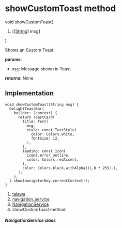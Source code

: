 
<div>

# showCustomToast method

</div>


void showCustomToast(

1.  [[[String](https://api.flutter.dev/flutter/dart-core/String-class.md)]
    msg]

)



Shows an Custom Toast.

**params**:

-   `msg`: Message shown in Toast

**returns**: None



## Implementation

``` language-dart
void showCustomToast(String msg) {
  DelightToastBar(
    builder: (context) {
      return ToastCard(
        title: Text(
          msg,
          style: const TextStyle(
            color: Colors.white,
            fontSize: 12,
          ),
        ),
        leading: const Icon(
          Icons.error_outline,
          color: Colors.redAccent,
        ),
        color: Colors.black.withAlpha((1.0 * 255).),
      );
    },
  ).show(navigatorKey.currentContext!);
}
```







1.  [talawa](../../index.md)
2.  [navigation_service](../../services_navigation_service/)
3.  [NavigationService](../../services_navigation_service/NavigationService-class.md)
4.  showCustomToast method

##### NavigationService class







